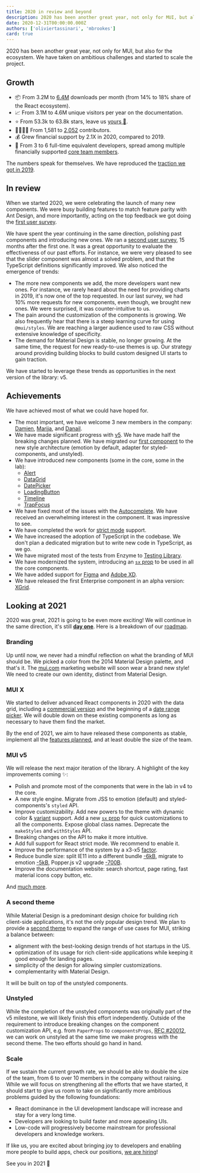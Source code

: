 ```yaml
---
title: 2020 in review and beyond
description: 2020 has been another great year, not only for MUI, but also for the ecosystem.
date: 2020-12-31T00:00:00.000Z
authors: ['oliviertassinari', 'mbrookes']
card: true
---
```


2020 has been another great year, not only for MUI, but also for the ecosystem.
We have taken on ambitious challenges and started to scale the project.

## Growth

- 📦 From 3.2M to [6.4M](https://npm-stat.com/charts.html?package=%40material-ui%2Fcore&from=2019-11-30&to=2020-12-31) downloads per month (from 14% to 18% share of the React ecosystem).
- 📈 From 3.1M to 4.6M unique visitors per year on the documentation.
- ⭐️ From 53.3k to 63.8k stars, leave us [yours 🌟](https://github.com/mui-org/material-ui).
- 👨‍👩‍👧‍👦 From 1,581 to [2,052](https://github.com/mui-org/material-ui/graphs/contributors) contributors.
- 💰 Grew financial support by 2.1X in 2020, compared to 2019.
- 🏢 From 3 to 6 full-time equivalent developers, spread among multiple financially supported [core team members](https://mui.com/about/).

The numbers speak for themselves. We have reproduced the [traction we got in 2019](/blog/2019/).

## In review

When we started 2020, we were celebrating the launch of many new components.
We were busy building features to match feature parity with Ant Design, and more importantly, acting on the top feedback we got doing the [first user survey](/blog/2019-developer-survey-results/).

We have spent the year continuing in the same direction, polishing past components and introducing new ones. We ran a [second user survey](/blog/2020-developer-survey-results/), 15 months after the first one. It was a great opportunity to evaluate the effectiveness of our past efforts. For instance, we were very pleased to see that the slider component was almost a solved problem, and that the TypeScript definitions significantly improved. We also noticed the emergence of trends:

- The more new components we add, the more developers want new ones. For instance, we rarely heard about the need for providing charts in 2019, it's now one of the top requested. In our last survey, we had 10% more requests for new components, even though, we brought new ones. We were surprised, it was counter-intuitive to us.
- The pain around the customization of the components is growing. We also frequently hear that there is a steep learning curve for using `@mui/styles`. We are reaching a larger audience used to raw CSS without extensive knowledge of specificity.
- The demand for Material Design is stable, no longer growing. At the same time, the request for new ready-to-use themes is up. Our strategy around providing building blocks to build custom designed UI starts to gain traction.

We have started to leverage these trends as opportunities in the next version of the library: v5.

## Achievements

We have achieved most of what we could have hoped for.

- The most important, we have welcome 3 new members in the company: [Damien](/blog/spotlight-damien-tassone/), [Marija](/blog/marija-najdova-joining/), and [Danail](/blog/danail-hadjiatanasov-joining/).
- We have made significant progress with [v5](https://mui.com/). We have made half the breaking changes planned. We have migrated our [first component](https://mui.com/components/slider/) to the new style architecture (emotion by default, adapter for styled-components, and unstyled).
- We have introduced new components (some in the core, some in the lab):
  - [Alert](/components/alert/)
  - [DataGrid](/components/data-grid/)
  - [DatePicker](https://mui.com/components/date-picker/)
  - [LoadingButton](https://mui.com/components/buttons/#loading-buttons)
  - [Timeline](/components/timeline/)
  - [TrapFocus](https://mui.com/components/trap-focus/)
- We have fixed most of the issues with the [Autocomplete](/components/autocomplete/). We have received an overwhelming interest in the component. It was impressive to see.
- We have completed the work for [strict mode](https://reactjs.org/docs/strict-mode.html) support.
- We have increased the adoption of TypeScript in the codebase. We don't plan a dedicated migration but to write new code in TypeScript, as we go.
- We have migrated most of the tests from Enzyme to [Testing Library](https://testing-library.com/).
- We have modernized the system, introducing an [`sx` prop](https://mui.com/system/basics/) to be used in all the core components.
- We have added support for [Figma](/store/items/figma-react/) and [Adobe XD](/store/items/adobe-xd-react/).
- We have released the first Enterprise component in an alpha version: [XGrid](/components/data-grid/#commercial-version).

## Looking at 2021

2020 was great, 2021 is going to be even more exciting!
We will continue in the same direction, it's still [**day one**](https://www.sec.gov/Archives/edgar/data/1018724/000119312517120198/d373368dex991.htm). Here is a breakdown of our [roadmap](/discover-more/roadmap/).

### Branding

Up until now, we never had a mindful reflection on what the branding of MUI should be. We picked a color from the 2014 Material Design palette, and that's it.
The [mui.com](https://mui.com/) marketing website will soon wear a brand new style! We need to create our own identity, distinct from Material Design.

### MUI X

We started to deliver advanced React components in 2020 with the data grid, including a [commercial version](/components/data-grid/#commercial-version) and the beginning of a [date range picker](https://mui.com/components/date-range-picker/).
We will double down on these existing components as long as necessary to have them find the market.

By the end of 2021, we aim to have released these components as stable, implement all the [features planned](/components/data-grid/getting-started/#feature-comparison), and at least double the size of the team.

### MUI v5

We will release the next major iteration of the library. A highlight of the key improvements coming ✨:

- Polish and promote most of the components that were in the lab in v4 to the core.
- A new style engine. Migrate from JSS to emotion (default) and styled-components's `styled` API.
- Improve customizability. Add new powers to the theme with dynamic color & [variant](https://mui.com/customization/typography/#adding-amp-disabling-variants) support. Add a new [`sx` prop](https://mui.com/system/basics/) for quick customizations to all the components. Expose global class names. Deprecate the `makeStyles` and `withStyles` API.
- Breaking changes on the API to make it more intuitive.
- Add full support for React strict mode. We recommend to enable it.
- Improve the performance of the system by a x3-x5 [factor](https://github.com/mui-org/material-ui/issues/21657#issuecomment-707140999).
- Reduce bundle size: split IE11 into a different bundle [-6kB](https://github.com/mui-org/material-ui/pull/22814#issuecomment-700995216), migrate to emotion [-5kB](https://github.com/mui-org/material-ui/pull/23308#issuecomment-718748835), Popper.js v2 upgrade [-700B](https://github.com/mui-org/material-ui/pull/21761#issuecomment-657135498).
- Improve the documentation website: search shortcut, page rating, fast material icons copy button, etc.

And [much more](https://github.com/mui-org/material-ui/issues/20012).

### A second theme

While Material Design is a predominant design choice for building rich client-side applications, it's not the only popular design trend. We plan to provide a [second theme](https://github.com/mui-org/material-ui/issues/22485) to expand the range of use cases for MUI, striking a balance between:

- alignment with the best-looking design trends of hot startups in the US.
- optimization of its usage for rich client-side applications while keeping it good enough for landing pages.
- simplicity of the design for allowing simpler customizations.
- complementarity with Material Design.

It will be built on top of the unstyled components.

### Unstyled

While the completion of the unstyled components was originally part of the v5 milestone,
we will likely finish this effort independently.
Outside of the requirement to introduce breaking changes on the component customization API, e.g. from `PaperProps` to `componentsProps`, [RFC #20012](https://github.com/mui-org/material-ui/issues/21453), we can work on unstyled at the same time we make progress with the second theme. The two efforts should go hand in hand.

### Scale

If we sustain the current growth rate, we should be able to double the size of the team, from 6 to over 10 members in the company without raising. While we will focus on strengthening all the efforts that we have started, it should start to give us room to take on significantly more ambitious problems guided by the following foundations:

- React dominance in the UI development landscape will increase and stay for a very long time.
- Developers are looking to build faster and more appealing UIs.
- Low-code will progressively become mainstream for professional developers and knowledge workers.

If like us, you are excited about bringing joy to developers and enabling more people to build apps, check our positions, [we are hiring](/company/jobs/)!

See you in 2021 🚀
